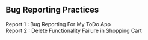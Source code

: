## Bug Reporting Practices

Report 1 : Bug Reporting For My ToDo App <br>
Report 2 : Delete Functionality Failure in Shopping Cart<br>
